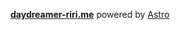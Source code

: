 **[daydreamer-riri.me](https://daydreamer-riri.me)** powered by [Astro](https://astro.build/)

<br>
